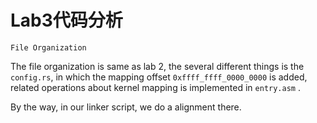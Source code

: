 # Lab3代码分析

`File Organization`

The file organization is same as lab 2, the several different things is the `config.rs`, in which the mapping offset `0xffff_ffff_0000_0000` is added, related operations about kernel mapping is implemented in `entry.asm` .

By the way, in our linker script, we do a alignment there.

